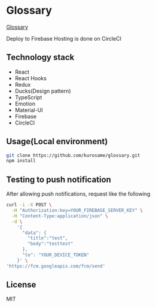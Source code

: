 # Glossary

[Glossary](https://glossary-kurosame.firebaseapp.com)

Deploy to Firebase Hosting is done on CircleCI

## Technology stack

- React
- React Hooks
- Redux
- Ducks(Design pattern)
- TypeScript
- Emotion
- Material-UI
- Firebase
- CircleCI

## Usage(Local environment)

```sh
git clone https://github.com/kurosame/glossary.git
npm install
```

## Testing to push notification

After allowing push notifications, request like the following

```sh
curl -i -X POST \
  -H "Authorization:key=YOUR_FIREBASE_SERVER_KEY" \
  -H "Content-Type:application/json" \
  -d \
    '{
      "data": {
        "title":"test",
        "body":"testtest"
      },
      "to": "YOUR_DEVICE_TOKEN"
    }' \
'https://fcm.googleapis.com/fcm/send'
```

## License

MIT
